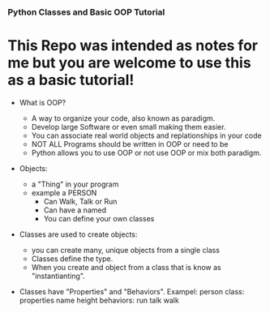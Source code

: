 ### Python Classes and Basic OOP Tutorial 

# This Repo was intended as notes for me but you are welcome to use this as a basic tutorial!

* What is OOP?
    * A way to organize your code, also known as paradigm.
    * Develop large Software or even small making them easier.
    * You can associate real world objects and replationships in your code
    * NOT ALL Programs should be written in OOP or need to be 
    * Python allows you to use OOP or not use OOP or mix both paradigm.

* Objects:
    * a "Thing" in your program
    * example a PERSON
        * Can Walk, Talk or Run
        * Can have a named
        * You can define your own classes

* Classes are used to create objects:
    * you can create many, unique objects from a single class
    * Classes define the type.
    * When you create and object from a class that is know as "instantianting".

* Classes have "Properties" and "Behaviors".
    Exampel: 
    person class:
        properties
            name
            height
        behaviors:
            run 
            talk 
            walk



